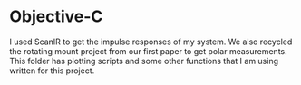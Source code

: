 # Objective-C

I used ScanIR to get the impulse responses of my system. We also recycled the rotating mount project from our first paper to get polar measurements. This folder has plotting scripts and some other functions that I am using written for this project.
